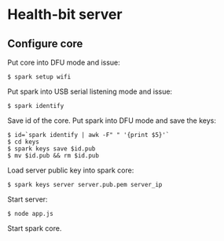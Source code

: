# Health-bit server

## Configure core


Put core into DFU mode and issue:

```
$ spark setup wifi
```

Put spark into USB serial listening mode and issue:

```
$ spark identify
```

Save id of the core. Put spark into DFU mode and save the keys:

```
$ id=`spark identify | awk -F" " '{print $5}'`
$ cd keys
$ spark keys save $id.pub
$ mv $id.pub && rm $id.pub
```

Load server public key into spark core:

```
$ spark keys server server.pub.pem server_ip
```

Start server:

```
$ node app.js
```

Start spark core.
